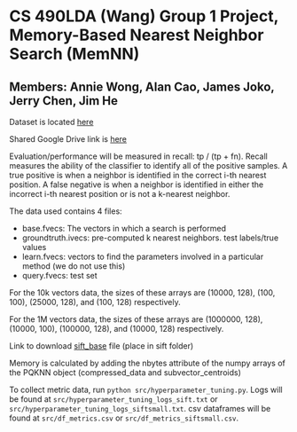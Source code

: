 # CS 490LDA (Wang) Group 1 Project, Memory-Based Nearest Neighbor Search (MemNN)

## Members: Annie Wong, Alan Cao, James Joko, Jerry Chen, Jim He

Dataset is located [here](http://corpus-texmex.irisa.fr/)

Shared Google Drive link is [here](https://drive.google.com/drive/folders/165mXYLS_edvVUcastpUGYvLEfZOgaFF-?usp=sharing)

Evaluation/performance will be measured in recall: tp / (tp + fn). Recall measures the ability of the classifier to identify all of the positive samples.
A true positive is when a neighbor is identified in the correct i-th nearest position.
A false negative is when a neighbor is identified in either the incorrect i-th nearest position or is not a k-nearest neighbor.

The data used contains 4 files:

- base.fvecs: The vectors in which a search is performed
- groundtruth.ivecs: pre-computed k nearest neighbors. test labels/true values
- learn.fvecs: vectors to find the parameters involved in a particular method (we do not use this)
- query.fvecs: test set

For the 10k vectors data, the sizes of these arrays are (10000, 128), (100, 100), (25000, 128), and (100, 128) respectively.

For the 1M vectors data, the sizes of these arrays are (1000000, 128), (10000, 100), (100000, 128), and (10000, 128) respectively.

Link to download [sift_base](https://drive.google.com/file/d/1Hm0IUfnZhXwmdyFq0o28135WFuNBbPpB/view?usp=sharing) file (place in sift folder)

Memory is calculated by adding the nbytes attribute of the numpy arrays of the PQKNN object (compressed_data and subvector_centroids)

To collect metric data, run `python src/hyperparameter_tuning.py`. Logs will be found at `src/hyperparameter_tuning_logs_sift.txt` or `src/hyperparameter_tuning_logs_siftsmall.txt`. csv dataframes will be found at `src/df_metrics.csv` or `src/df_metrics_siftsmall.csv`.
